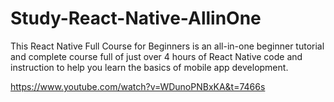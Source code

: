 # Study-React-Native-AllinOne
 This React Native Full Course for Beginners is an all-in-one beginner tutorial and complete course full of just over 4 hours of React Native code and instruction to help you learn the basics of mobile app development.

https://www.youtube.com/watch?v=WDunoPNBxKA&t=7466s
